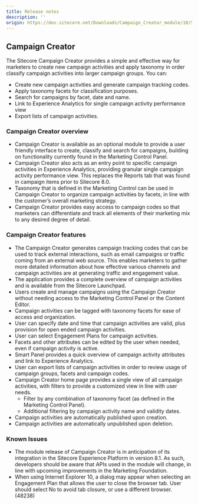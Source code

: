 ```yaml
---
title: Release notes
description: ''
origin: https://dev.sitecore.net/Downloads/Campaign_Creator_module/10/Sitecore_Campaign_Creator_module/Release_Notes
---
```


## Campaign Creator

The Sitecore Campaign Creator provides a simple and effective way for marketers to create new campaign activities and apply taxonomy in order classify campaign activities into larger campaign groups. You can:

-   Create new campaign activities and generate campaign tracking codes.
-   Apply taxonomy facets for classification purposes.
-   Search for campaigns by facet, date and name.
-   Link to Experience Analytics for single campaign activity performance view
-   Export lists of campaign activities.

### Campaign Creator overview

-   Campaign Creator is available as an optional module to provide a user friendly interface to create, classify and search for campaigns, building on functionality currently found in the Marketing Control Panel.
-   Campaign Creator also acts as an entry point to specific campaign activities in Experience Analytics, providing granular single campaign activity performance view. This replaces the Reports tab that was found in campaign items prior to Sitecore 8.0.
-   Taxonomy that is defined in the Marketing Control can be used in Campaign Creator to organize campaign activities by facets, in line with the customer’s overall marketing strategy.
-   Campaign Creator provides easy access to campaign codes so that marketers can differentiate and track all elements of their marketing mix to any desired degree of detail.

### Campaign Creator features

-   The Campaign Creator generates campaign tracking codes that can be used to track external interactions, such as email campaigns or traffic coming from an external web source. This enables marketers to gather more detailed information about how effective various channels and campaign activities are at generating traffic and engagement value.
-   The application provides a complete overview of campaign activities and is available from the Sitecore Launchpad.
-   Users create and manage campaigns using the Campaign Creator without needing access to the Marketing Control Panel or the Content Editor.
-   Campaign activities can be tagged with taxonomy facets for ease of access and organization.
-   User can specify date and time that campaign activities are valid, plus provision for open ended campaign activities.
-   User can select Engagement Plans for campaign activities.
-   Facets and other attributes can be edited by the user when needed, even if campaign activity is active.
-   Smart Panel provides a quick overview of campaign activity attributes and link to Experience Analytics.
-   User can export lists of campaign activities in order to review usage of campaign groups, facets and campaign codes.
-   Campaign Creator home page provides a single view of all campaign activities, with filters to provide a customized view in line with user needs.
    -   Filter by any combination of taxonomy facet (as defined in the Marketing Control Panel).
    -   Additional filtering by campaign activity name and validity dates.
-   Campaign activities are automatically published upon creation.
-   Campaign activities are automatically unpublished upon deletion.

### Known Issues

-   The module release of Campaign Creator is in anticipation of its integration in the Sitecore Experience Platform in version 8.1. As such, developers should be aware that APIs used in the module will change, in line with upcoming improvements in the Marketing Foundation.
-   When using Internet Explorer 10, a dialog may appear when selecting an Engagement Plan that allows the user to close the browser tab. User should select No to avoid tab closure, or use a different browser. (48238)